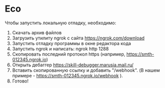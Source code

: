 # Eco
Чтобы запустить локальную отладку, необходимо:

  1) Скачать архив файлов
  2) Загрузить утилиту ngrok с сайта https://ngrok.com/download
  3) Запустить отладку программы в окне редактора кода
  4) Запустить ngrok и написать: ngrok http 1288
  5) Скопировать последний протокол https (например, https://smth-012345.ngrok.io)
  6) Открыть дебаггер https://skill-debugger.marusia.mail.ru/
  7) Вставить скопированную ссылку и добавить "/webhook". (В нашем примере - https://smth-012345.ngrok.io/webhook ).
  8) Готово!